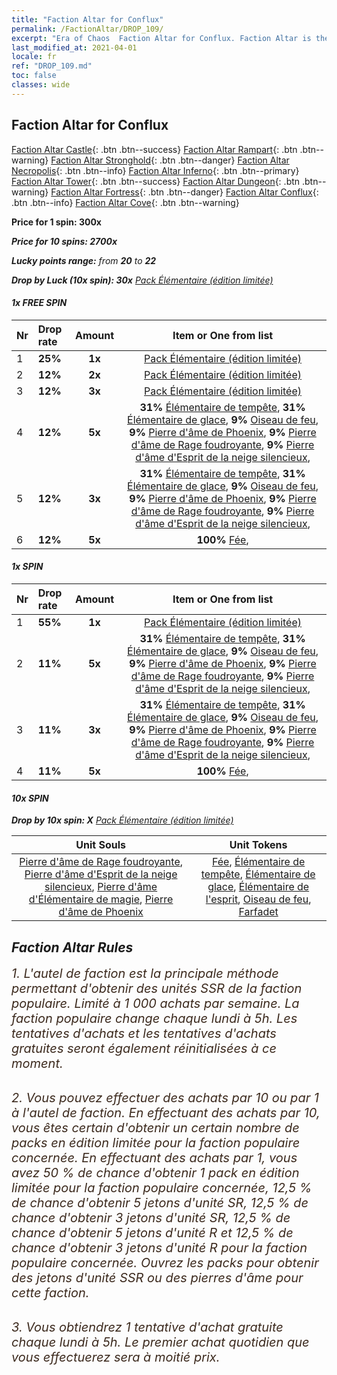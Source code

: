 ```yaml
---
title: "Faction Altar for Conflux"
permalink: /FactionAltar/DROP_109/
excerpt: "Era of Chaos  Faction Altar for Conflux. Faction Altar is the primary method for obtaining SSR units from the popular faction. Limited to 1,000 purchases each week. The popular faction changes at 05:00 every Monday. Purchase attempts and free purchase attempts will also reset then."
last_modified_at: 2021-04-01
locale: fr
ref: "DROP_109.md"
toc: false
classes: wide
---
```


##  Faction Altar for **Conflux**

  [Faction Altar Castle](/fr/FactionAltar/DROP_101/){: .btn .btn--success} [Faction Altar Rampart](/fr/FactionAltar/DROP_102/){: .btn .btn--warning} [Faction Altar Stronghold](/fr/FactionAltar/DROP_103/){: .btn .btn--danger} [Faction Altar Necropolis](/fr/FactionAltar/DROP_104/){: .btn .btn--info} [Faction Altar Inferno](/fr/FactionAltar/DROP_105/){: .btn .btn--primary} [Faction Altar Tower](/fr/FactionAltar/DROP_106/){: .btn .btn--success} [Faction Altar Dungeon](/fr/FactionAltar/DROP_107/){: .btn .btn--warning} [Faction Altar Fortress](/fr/FactionAltar/DROP_108/){: .btn .btn--danger} [Faction Altar Conflux](/fr/FactionAltar/DROP_109/){: .btn .btn--info} [Faction Altar Cove](/fr/FactionAltar/DROP_112/){: .btn .btn--warning} 

  **Price for 1 spin: 300x** <i class="fas fa-gem"/>

  **Price for 10 spins: 2700x** <i class="fas fa-gem"/>

  **Lucky points range:** from **20** to **22**

  **Drop by Luck (10x spin): 30x** [Pack Élémentaire (édition limitée)](/fr/Items/con_2106/)

####  1x FREE SPIN 

  |    Nr    |  Drop rate  |  Amount   |   Item or One from list  |
  |:---------|:------------|:---------:|:------------------------:|
  | 1 | **25%** | **1x** | [Pack Élémentaire (édition limitée)](/fr/Items/con_2106/) |
  | 2 | **12%** | **2x** | [Pack Élémentaire (édition limitée)](/fr/Items/con_2106/) |
  | 3 | **12%** | **3x** | [Pack Élémentaire (édition limitée)](/fr/Items/con_2106/) |
  | 4 | **12%** | **5x** |  **31%** [Élémentaire de tempête](/fr/Items/unt_263/),  **31%** [Élémentaire de glace](/fr/Items/unt_264/),  **9%** [Oiseau de feu](/fr/Items/unt_268/),  **9%** [Pierre d'âme de Phoenix](/fr/Items/unt_348/),  **9%** [Pierre d'âme de Rage foudroyante](/fr/Items/unt_344/),  **9%** [Pierre d'âme d'Esprit de la neige silencieux](/fr/Items/unt_345/),  |
  | 5 | **12%** | **3x** |  **31%** [Élémentaire de tempête](/fr/Items/unt_263/),  **31%** [Élémentaire de glace](/fr/Items/unt_264/),  **9%** [Oiseau de feu](/fr/Items/unt_268/),  **9%** [Pierre d'âme de Phoenix](/fr/Items/unt_348/),  **9%** [Pierre d'âme de Rage foudroyante](/fr/Items/unt_344/),  **9%** [Pierre d'âme d'Esprit de la neige silencieux](/fr/Items/unt_345/),  |
  | 6 | **12%** | **5x** |  **100%** [Fée](/fr/Items/unt_262/),  |


####  1x SPIN 

  |    Nr    |  Drop rate  |  Amount   |   Item or One from list  |
  |:---------|:------------|:---------:|:------------------------:|
  | 1 | **55%** | **1x** | [Pack Élémentaire (édition limitée)](/fr/Items/con_2106/) |
  | 2 | **11%** | **5x** |  **31%** [Élémentaire de tempête](/fr/Items/unt_263/),  **31%** [Élémentaire de glace](/fr/Items/unt_264/),  **9%** [Oiseau de feu](/fr/Items/unt_268/),  **9%** [Pierre d'âme de Phoenix](/fr/Items/unt_348/),  **9%** [Pierre d'âme de Rage foudroyante](/fr/Items/unt_344/),  **9%** [Pierre d'âme d'Esprit de la neige silencieux](/fr/Items/unt_345/),  |
  | 3 | **11%** | **3x** |  **31%** [Élémentaire de tempête](/fr/Items/unt_263/),  **31%** [Élémentaire de glace](/fr/Items/unt_264/),  **9%** [Oiseau de feu](/fr/Items/unt_268/),  **9%** [Pierre d'âme de Phoenix](/fr/Items/unt_348/),  **9%** [Pierre d'âme de Rage foudroyante](/fr/Items/unt_344/),  **9%** [Pierre d'âme d'Esprit de la neige silencieux](/fr/Items/unt_345/),  |
  | 4 | **11%** | **5x** |  **100%** [Fée](/fr/Items/unt_262/),  |


####  10x SPIN 

  **Drop by 10x spin: X** [Pack Élémentaire (édition limitée)](/fr/Items/con_2106/)

  |    Unit Souls    |  Unit Tokens  |
  |:----------------:|:-------------:|
  | [Pierre d'âme de Rage foudroyante](/fr/Items/unt_344/), [Pierre d'âme d'Esprit de la neige silencieux](/fr/Items/unt_345/), [Pierre d'âme d'Élémentaire de magie](/fr/Items/unt_347/), [Pierre d'âme de Phoenix](/fr/Items/unt_348/) | [Fée](/fr/Items/unt_262/), [Élémentaire de tempête](/fr/Items/unt_263/), [Élémentaire de glace](/fr/Items/unt_264/), [Élémentaire de l'esprit](/fr/Items/unt_267/), [Oiseau de feu](/fr/Items/unt_268/), [Farfadet](/fr/Items/unt_270/) |



## Faction Altar Rules

  <span style="color: #3c2a1e;font-size:20px">1. L'autel de faction est la principale méthode permettant d'obtenir des unités SSR de la faction populaire. Limité à 1 000 achats par semaine. La faction populaire change chaque lundi à 5h. Les tentatives d'achats et les tentatives d'achats gratuites seront également réinitialisées à ce moment. </span><br/>

<br/>  <span style="color: #3c2a1e;font-size:20px">2. Vous pouvez effectuer des achats par 10 ou par 1 à l'autel de faction. En effectuant des achats par 10, vous êtes certain d'obtenir un certain nombre de packs en édition limitée pour la faction populaire concernée. En effectuant des achats par 1, vous avez 50 % de chance d'obtenir 1 pack en édition limitée pour la faction populaire concernée, 12,5 % de chance d'obtenir 5 jetons d'unité SR, 12,5 % de chance d'obtenir 3 jetons d'unité SR, 12,5 % de chance d'obtenir 5 jetons d'unité R et 12,5 % de chance d'obtenir 3 jetons d'unité R pour la faction populaire concernée. Ouvrez les packs pour obtenir des jetons d'unité SSR ou des pierres d'âme pour cette faction.</span><br/>

<br/>  <span style="color: #3c2a1e;font-size:20px">3. Vous obtiendrez 1 tentative d'achat gratuite chaque lundi à 5h. Le premier achat quotidien que vous effectuerez sera à moitié prix.</span><br/>

<br/>